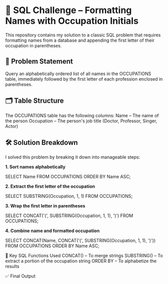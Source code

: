 # 📘 SQL Challenge – Formatting Names with Occupation Initials
This repository contains my solution to a classic SQL problem that requires formatting names from a database and appending the first letter of their occupation in parentheses.

## 🧩 Problem Statement
Query an alphabetically ordered list of all names in the OCCUPATIONS table, immediately followed by the first letter of each profession enclosed in parentheses.

## 🗂 Table Structure
The OCCUPATIONS table has the following columns:
Name – The name of the person
Occupation – The person's job title (Doctor, Professor, Singer, Actor)

## 🛠️ Solution Breakdown
I solved this problem by breaking it down into manageable steps:

**1. Sort names alphabetically**

SELECT Name 
FROM OCCUPATIONS 
ORDER BY Name ASC;

**2. Extract the first letter of the occupation**

SELECT SUBSTRING(Occupation, 1, 1) 
FROM OCCUPATIONS;

**3. Wrap the first letter in parentheses**

SELECT CONCAT('(', SUBSTRING(Occupation, 1, 1), ')') 
FROM OCCUPATIONS;

**4. Combine name and formatted occupation**

SELECT CONCAT(Name, CONCAT('(', SUBSTRING(Occupation, 1, 1), ')')) 
FROM OCCUPATIONS 
ORDER BY Name ASC;







🧠 Key SQL Functions Used
CONCAT() – To merge strings
SUBSTRING() – To extract a portion of the occupation string
ORDER BY – To alphabetize the results

✅ Final Output
